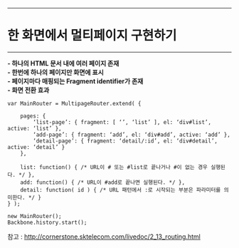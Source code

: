 <!--
{
	"title": "한 화면에서 멀티페이지 구현하기",
	"group": 1,
	"order": 20
}
-->

-----------------------

# 한 화면에서 멀티페이지 구현하기  #

-----------------------

**- 하나의 HTML 문서 내에 여러 페이지 존재**  
**- 한번에 하나의 페이지만 화면에 표시**  
**- 페이지마다 매핑되는 Fragment identifier가 존재**  
**- 화면 전환 효과**

	var MainRouter = MultipageRouter.extend( {

		pages: {
			‘list-page’: { fragment: [ ‘’, ‘list’ ], el: ‘div#list’, active: ‘list’ },
			‘add-page’: { fragment: ‘add’, el: ‘div#add’, active: ‘add’ },
			‘detail-page’: { fragment: ‘detail/:id’, el: ‘div#detail’, active: ‘detail’ }
		},
		
		list: function() { /* URL이 # 또는 #list로 끝나거나 #이 없는 경우 실행된다. */ },
		add: function() { /* URL이 #add로 끝나면 실행된다. */ },
		detail: function( id ) { /* URL 패턴에서 :로 시작되는 부분은 파라미터를 의미한다. */ }
	} );

	new MainRouter();
	Backbone.history.start();

참고 : <http://cornerstone.sktelecom.com/livedoc/2_13_routing.html>
